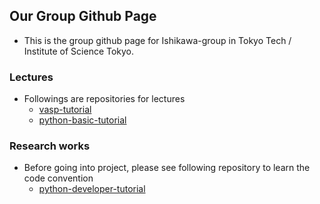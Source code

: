 ## Our Group Github Page
* This is the group github page for Ishikawa-group in Tokyo Tech / Institute of Science Tokyo.

### Lectures
* Followings are repositories for lectures
  + [vasp-tutorial](https://github.com/ishikawa-group/vasp-tutorial)
  + [python-basic-tutorial](https://github.com/ishikawa-group/python-basic-tutorial)

### Research works
* Before going into project, please see following repository to learn the code convention
  + [python-developer-tutorial](https://github.com/ishikawa-group/python-developer-tutorial)
